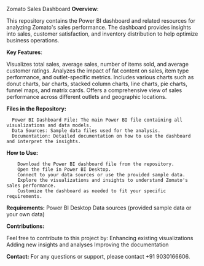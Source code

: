 Zomato Sales Dashboard
**Overview**:

This repository contains the Power BI dashboard and related resources for analyzing Zomato's sales performance. The dashboard provides insights into sales, customer satisfaction, and inventory distribution to help optimize business operations.

**Key Features**:

Visualizes total sales, average sales, number of items sold, and average customer ratings.
Analyzes the impact of fat content on sales, item type performance, and outlet-specific metrics.
Includes various charts such as donut charts, bar charts, stacked column charts, line charts, pie charts, funnel maps, and matrix cards.
Offers a comprehensive view of sales performance across different outlets and geographic locations.

**Files in the Repository:**

      Power BI Dashboard File: The main Power BI file containing all visualizations and data models.
      Data Sources: Sample data files used for the analysis.
      Documentation: Detailed documentation on how to use the dashboard and interpret the insights.

**How to Use:**

        Download the Power BI dashboard file from the repository.
        Open the file in Power BI Desktop.
        Connect to your data sources or use the provided sample data.
        Explore the visualizations and insights to understand Zomato's sales performance.
        Customize the dashboard as needed to fit your specific requirements.

**Requirements:**
      Power BI Desktop
      Data sources (provided sample data or your own data)

**Contributions:**

Feel free to contribute to this project by:
      Enhancing existing visualizations
      Adding new insights and analyses
      Improving the documentation

**Contact:**
For any questions or support, please contact +91 9030166606.
